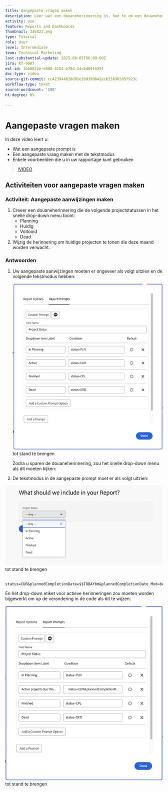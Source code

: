 ```yaml
---
title: Aangepaste vragen maken
description: Leer wat een douaneherinnering is, hoe te om een douaneherinnering tot stand te brengen gebruikend tekstwijze, en sommige voorbeelden die u in rapportering in Workfront kunt gebruiken.
activity: use
feature: Reports and Dashboards
thumbnail: 336822.png
type: Tutorial
role: User
level: Intermediate
team: Technical Marketing
last-substantial-update: 2025-08-05T00:00:00Z
jira: KT-9087
exl-id: 1bb0832e-e888-4154-b78d-24c6d69f629f
doc-type: video
source-git-commit: cc423944628d01e16d390842ecb25696505f923c
workflow-type: tm+mt
source-wordcount: '198'
ht-degree: 0%

---
```


# Aangepaste vragen maken

In deze video leert u:

* Wat een aangepaste prompt is
* Een aangepaste vraag maken met de tekstmodus
* Enkele voorbeelden die u in uw rapportage kunt gebruiken

>[!VIDEO](https://video.tv.adobe.com/v/336822/?quality=12&learn=on&enablevpops=0)

## Activiteiten voor aangepaste vragen maken


### Activiteit: Aangepaste aanwijzingen maken

1. Creeer een douaneherinnering die de volgende projectstatussen in het snelle drop-down menu toont:
   * Planning
   * Huidig
   * Voltooid
   * Dead
1. Wijzig de herinnering om huidige projecten te tonen die deze maand worden verwacht.

### Antwoorden

1. Uw aangepaste aanwijzingen moeten er ongeveer als volgt uitzien en de volgende tekstmodus hebben:

   ![ een beeld van het scherm om een nieuw filter op tekstwijze ](assets/cp-01.png) tot stand te brengen

   Zodra u sparen de douaneherinnering, zou het snelle drop-down menu als dit moeten kijken:

1. De tekstmodus in de aangepaste prompt moet er als volgt uitzien:

![ een beeld van het scherm om een nieuw filter op tekstwijze ](assets/cp-02.png) tot stand te brengen

```
   status=CUR&plannedCompletionDate=$$TODAYbm&plannedCompletionDate_Mod=between&plannedCompletionDate_Range=$$TODAYem 
```

En het drop-down etiket voor actieve herinneringen zou moeten worden bijgewerkt om op de verandering in de code als dit te wijzen:

![ een beeld van het scherm om een nieuw filter op tekstwijze ](assets/cp-02a.png) tot stand te brengen
